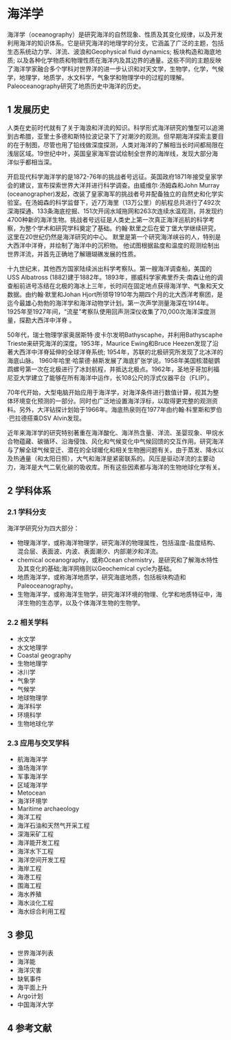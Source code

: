 # 海洋学



海洋学（oceanography）是研究海洋的自然现象、性质及其变化规律，以及开发利用海洋的知识体系。它是研究海洋的地理学的分支。它涵盖了广泛的主题，包括生态系统动力学、洋流、波浪和Geophysical fluid dynamics; 板块构造和海底地质; 以及各种化学物质和物理性质在海洋内及其边界的通量。这些不同的主题反映了海洋学家融合多个学科对世界洋的进一步认识和对天文学，生物学，化学，气候学，地理学，地质学，水文科学，气象学和物理学中的过程的理解。Paleoceanography研究了地质历史中海洋的历史。



## 1 发展历史

人类在史前时代就有了关于海浪和洋流的知识。科学形式海洋研究的雏型可以追溯到古希腊，亚里士多德和斯特拉波记录下了对潮汐的观测。但早期海洋探索主要目的在于制图，尽管也用了铅线做深度探测，人类对海洋的了解相当长时间都局限在浅层区域。19世纪中叶，英国皇家海军尝试绘制全世界的海岸线，发现大部分海洋似乎都相当深。

开启现代科学海洋学的是1872-76年的挑战者号远征。英国政府1871年接受皇家学会的建议，宣布探索世界大洋并进行科学调查。由威维尔·汤姆森和John Murray (oceanographer)发起，改装了皇家海军的挑战者号并配备独立的自然史和化学实验室。在汤姆森的科学监督下，近7万海里（13万公里）的航程总共进行了492次深海探通、133条海底挖掘、151次开阔水域拖网和263次连续水温观测，并发现约4700种新的海洋生物。挑战者号远征是人类史上第一次真正海洋巡航的科学考察，为整个学术和研究学科奠定了基础。约翰·默里之后在爱丁堡大学继续研究，这里在20世纪仍然是海洋研究的中心。 默里是第一个研究海洋峡谷的人，特别是大西洋中洋脊，并绘制了海洋中的沉积物。 他试图根据盐度和温度的观测绘制出世界洋流，并首先正确地了解珊瑚礁发展的性质。

十九世纪末，其他西方国家陆续派出科学考察队。第一艘海洋调查船，美国的USS Albatross (1882)建于1882年。1893年，挪威科学家弗里乔夫·南森让他的调查船前进号冻结在北极的海冰上三年，长时间在固定地点获得海洋学、气象和天文数据。由约翰·默里和Johan Hjort所领导1910年为期四个月的北大西洋考察团，是迄今最雄心勃勃的海洋学和海洋动物学计划。第一次声学测量海深在1914年。1925年至1927年间，“流星”考察队使用回声测深仪收集了70,000次海洋深度测量，探勘大西洋中洋脊 。

50年代，瑞士物理学家奥居斯特·皮卡尔发明Bathyscaphe，并利用Bathyscaphe Trieste来研究海洋的深度。1953年，Maurice Ewing和Bruce Heezen发现了沿著大西洋中洋脊延伸的全球洋脊系统; 1954年，苏联的北极研究所发现了北冰洋的海底山脉。 1960年哈里·哈蒙德·赫斯发展了海底扩张学说。1958年美国核潜艇鹦鹉螺号第一次在北极进行了冰封航程，并抵达北极点。1962年，圣地牙哥加利福尼亚大学建立了能够在所有海洋中运作，长108公尺的浮式仪器平台（FLIP）。

70年代开始，大型电脑开始应用于海洋学，对海洋条件进行数值计算，视其为整体环境变化预测的一部分。同时也广泛地设置海洋浮标，以取得更完整的观测资料。另外，大洋钻探计划始于1966年。海底热泉则在1977年由约翰·科里斯和罗伯·巴拉德搭乘DSV Alvin发现。

近年来海洋学的研究特别著重在海洋酸化、海洋热含量、洋流、圣婴现象、甲烷水合物蕴藏、碳循环、沿海侵蚀、风化和气候变化中气候回馈的交互作用。研究海洋与了解全球气候变迁、潜在的全球暖化和相关生物圈问题有关。由于蒸发、降水以及热通量（和太阳日照），大气和海洋是紧密联系的。风压是驱动洋流的主要动力，海洋是大气二氧化碳的吸收库。所有这些因素都与海洋的生物地球化学有关。



## 2 学科体系



### 2.1 学科分支

海洋学研究分为四大部分：

* 物理海洋学，或称海洋物理学，研究海洋的物理属性，包括温度-盐度结构、混合层、表面波、内波、表面潮汐、内部潮汐和洋流。
* chemical oceanography，或称Ocean chemistry，是研究和了解海水特性及其变化的基础;海洋网络则以Geochemical cycle为基础。
* 地质海洋学，或称海洋地质学，研究海底地质，包括板块构造和Paleoceanography。
* 生物海洋学，或称海洋生物学，研究海洋环境的物理、化学和地质特征中，海洋生物的生态学，以及个体海洋生物的生物学。



### 2.2 相关学科

* 水文学
* 水文地理学
* Coastal geography
* 生物地理学
* 冰川学
* 气象学
* 气候学
* 地球物理学
* 海洋科学
* 环境科学
* 生物地球化学



### 2.3 应用与交叉学科

* 航海海洋学
* 渔场海洋学
* 军事海洋学
* 区域海洋学
* Metocean
* 海洋环境学
* Maritime archaeology
* 海洋工程
* 海洋石油和天然气开采工程
* 深海采矿工程
* 海洋能开发工程
* 海洋水下工程
* 海洋空间开发工程
* 海岸工程
* 海港工程
* 围海工程
* 海水养殖
* 海水淡化工程
* 海水综合利用工程



## 3 参见

* 世界海洋列表
* 海洋能
* 海洋灾害
* 缺氧事件
* 海平面上升
* Argo计划
* 中国海洋大学



## 4 参考文献



